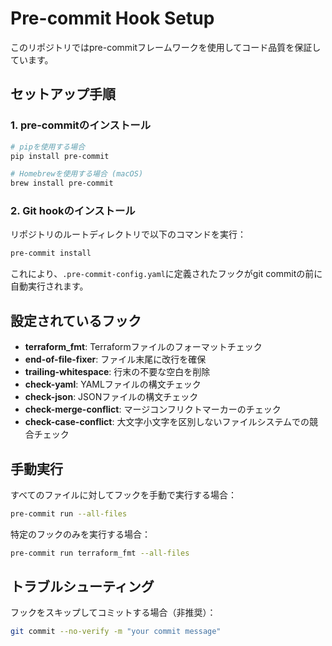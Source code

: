 # Pre-commit Hook Setup

このリポジトリではpre-commitフレームワークを使用してコード品質を保証しています。

## セットアップ手順

### 1. pre-commitのインストール

```bash
# pipを使用する場合
pip install pre-commit

# Homebrewを使用する場合 (macOS)
brew install pre-commit
```

### 2. Git hookのインストール

リポジトリのルートディレクトリで以下のコマンドを実行：

```bash
pre-commit install
```

これにより、`.pre-commit-config.yaml`に定義されたフックがgit commitの前に自動実行されます。

## 設定されているフック

- **terraform_fmt**: Terraformファイルのフォーマットチェック
- **end-of-file-fixer**: ファイル末尾に改行を確保
- **trailing-whitespace**: 行末の不要な空白を削除
- **check-yaml**: YAMLファイルの構文チェック
- **check-json**: JSONファイルの構文チェック
- **check-merge-conflict**: マージコンフリクトマーカーのチェック
- **check-case-conflict**: 大文字小文字を区別しないファイルシステムでの競合チェック

## 手動実行

すべてのファイルに対してフックを手動で実行する場合：

```bash
pre-commit run --all-files
```

特定のフックのみを実行する場合：

```bash
pre-commit run terraform_fmt --all-files
```

## トラブルシューティング

フックをスキップしてコミットする場合（非推奨）：

```bash
git commit --no-verify -m "your commit message"
```